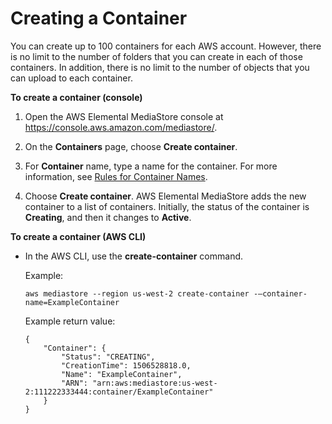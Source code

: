 # Creating a Container<a name="containers-create"></a>

You can create up to 100 containers for each AWS account\. However, there is no limit to the number of folders that you can create in each of those containers\. In addition, there is no limit to the number of objects that you can upload to each container\.

**To create a container \(console\)**

1. Open the AWS Elemental MediaStore console at [https://console\.aws\.amazon\.com/mediastore/](https://console.aws.amazon.com/mediastore/)\.

1. On the **Containers** page, choose **Create container**\.

1. For **Container** name, type a name for the container\. For more information, see [Rules for Container Names](containers-rules-for-names.md)\.

1. Choose **Create container**\. AWS Elemental MediaStore adds the new container to a list of containers\. Initially, the status of the container is **Creating**, and then it changes to **Active**\.

**To create a container \(AWS CLI\)**
+ In the AWS CLI, use the **create\-container** command\.

  Example:

  ```
  aws mediastore --region us-west-2 create-container -–container-name=ExampleContainer
  ```

  Example return value:

  ```
  {
      "Container": {
          "Status": "CREATING",
          "CreationTime": 1506528818.0,
          "Name": "ExampleContainer",
          "ARN": "arn:aws:mediastore:us-west-2:111222333444:container/ExampleContainer"
      }
  }
  ```